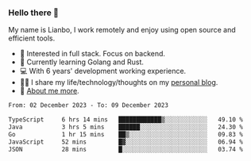 ### Hello there 👋

My name is Lianbo, I work remotely and enjoy using open source and efficient tools.

- 🔭 Interested in full stack. Focus on backend.
- 🌱 Currently learning Golang and Rust.
- 💻 With 6 years' development working experience.
- ✍🏻 I share my life/technology/thoughts on my [personal blog](https://godruoyi.com).
- 👒 [About me more](https://godruoyi.com/posts/About-godruoyi).

<!--START_SECTION:waka-->

```txt
From: 02 December 2023 - To: 09 December 2023

TypeScript     6 hrs 14 mins   ████████████▒░░░░░░░░░░░░   49.10 %
Java           3 hrs 5 mins    ██████░░░░░░░░░░░░░░░░░░░   24.30 %
Go             1 hr 15 mins    ██▒░░░░░░░░░░░░░░░░░░░░░░   09.83 %
JavaScript     52 mins         █▓░░░░░░░░░░░░░░░░░░░░░░░   06.94 %
JSON           28 mins         █░░░░░░░░░░░░░░░░░░░░░░░░   03.74 %
```

<!--END_SECTION:waka-->
